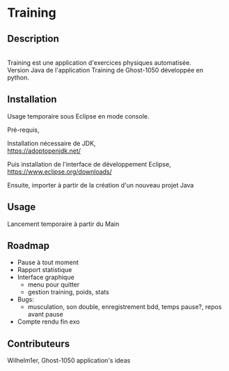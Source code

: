 # Training
## Description

</br>Training est une application d'exercices physiques automatisée.
</br>Version Java de l'application Training de Ghost-1050 développée en python.

## Installation

Usage temporaire sous Eclipse en mode console.

Pré-requis,

Installation nécessaire de JDK,
</br>https://adoptopenjdk.net/

Puis installation de l'interface de développement Eclipse,
</br>https://www.eclipse.org/downloads/

Ensuite, importer à partir de la création d'un nouveau projet Java

## Usage

Lancement temporaire à partir du Main

## Roadmap

- Pause à tout moment
- Rapport statistique
- Interface graphique
  - menu pour quitter
  - gestion training, poids, stats
- Bugs:
  - musculation, son double, enregistrement bdd, temps pause?, repos avant pause
- Compte rendu fin exo

## Contributeurs

Wilhelm1er, Ghost-1050 application's ideas
